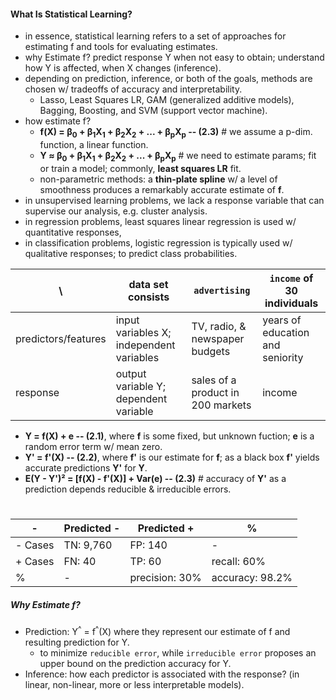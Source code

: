 #### What Is Statistical Learning?

* in essence, statistical learning refers to a set of approaches for estimating f and tools for evaluating estimates.
* why Estimate f? predict response Y when not easy to obtain; understand how Y is affected, when X changes (inference).
* depending on prediction, inference, or both of the goals, methods are chosen w/ tradeoffs of accuracy and interpretability.
  * Lasso, Least Squares LR, GAM (generalized additive models), Bagging, Boosting, and SVM (support vector machine).
* how estimate f?
  * **f(X) = β<sub>0</sub> + β<sub>1</sub>X<sub>1</sub> + β<sub>2</sub>X<sub>2</sub> + ... + β<sub>p</sub>X<sub>p</sub> -- (2.3)** # we assume a p-dim. function, a linear function.
  * **Y ≈ β<sub>0</sub> + β<sub>1</sub>X<sub>1</sub> + β<sub>2</sub>X<sub>2</sub> + ... + β<sub>p</sub>X<sub>p</sub>** # we need to estimate params; fit or train a model; commonly, **least squares LR** fit.
  * non-parametric methods: a **thin-plate spline** w/ a level of smoothness produces a remarkably accurate estimate of **f**.
* in unsupervised learning problems, we lack a response variable that can supervise our analysis, e.g. cluster analysis.
* in regression problems, least squares linear regression is used w/ quantitative responses, 
* in classification problems, logistic regression is typically used w/ qualitative responses; to predict class probabilities.

\ | data set consists | `advertising` | `income` of 30 individuals
--- | --- | --- | ---
predictors/features | input variables X; independent variables | TV, radio, & newspaper budgets | years of education and seniority
response | output variable Y; dependent variable | sales of a product in 200 markets | income

* **Y = f(X) + e -- (2.1)**, where **f** is some fixed, but unknown fuction; **e** is a random error term w/ mean zero.
* **Y' = f'(X) -- (2.2)**, where **f'** is our estimate for **f**; as a black box **f'** yields accurate predictions **Y'** for **Y**.
* **E(Y - Y')² = [f(X) - f'(X)] + Var(e) -- (2.3)** # accuracy of **Y'** as a prediction depends reducible & irreducible errors.




#

\- | Predicted - | Predicted + | %
--- | --- | --- | ---
\- Cases | TN: 9,760 | FP: 140 | -
\+ Cases | FN: 40 | TP: 60 | recall: 60%
% | - | precision: 30% | accuracy: 98.2%

##### Why Estimate f?

* Prediction: Y<sup>^</sup> = f<sup>^</sup>(X) where they represent our estimate of f and resulting prediction for Y.
  * to minimize `reducible error`, while `irreducible error` proposes an upper bound on the prediction accuracy for Y.
* Inference: how each predictor is associated with the response? (in linear, non-linear, more or less interpretable models).
